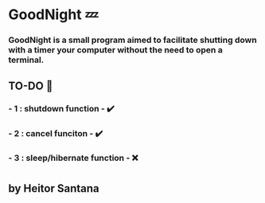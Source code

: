 # GoodNight 💤

### GoodNight is a small program aimed to facilitate shutting down with a timer your computer without the need to open a terminal. 

## TO-DO 🎯
### -  1 : shutdown function - ✔️
### -  2 : cancel funciton - ✔️
### -  3 : sleep/hibernate function - ❌

# 

## by Heitor Santana 